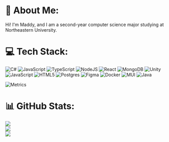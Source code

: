 # 💫 About Me:
Hi! I'm Maddy, and I am a second-year computer science major studying at Northeastern University.


# 💻 Tech Stack:
![C#](https://img.shields.io/badge/c%23-%23239120.svg?style=for-the-badge&logo=csharp&logoColor=white) ![JavaScript](https://img.shields.io/badge/javascript-%23323330.svg?style=for-the-badge&logo=javascript&logoColor=%23F7DF1E) ![TypeScript](https://img.shields.io/badge/typescript-%23007ACC.svg?style=for-the-badge&logo=typescript&logoColor=white) ![NodeJS](https://img.shields.io/badge/node.js-6DA55F?style=for-the-badge&logo=node.js&logoColor=white) ![React](https://img.shields.io/badge/react-%2320232a.svg?style=for-the-badge&logo=react&logoColor=%2361DAFB) ![MongoDB](https://img.shields.io/badge/docker-%230db7ed.svg?style=for-the-badge&logo=docker&logoColor=white) ![Unity](https://img.shields.io/badge/unity-%23000000.svg?style=for-the-badge&logo=unity&logoColor=white) ![JavaScript](https://img.shields.io/badge/javascript-%23323330.svg?style=for-the-badge&logo=javascript&logoColor=%23F7DF1E) ![HTML5](https://img.shields.io/badge/MongoDB-%234ea94b.svg?style=for-the-badge&logo=mongodb&logoColor=white) ![Postgres](https://img.shields.io/badge/postgres-%23316192.svg?style=for-the-badge&logo=postgresql&logoColor=white) ![Figma](https://img.shields.io/badge/figma-%23F24E1E.svg?style=for-the-badge&logo=figma&logoColor=white) ![Docker](https://img.shields.io/badge/docker-%230db7ed.svg?style=for-the-badge&logo=docker&logoColor=white) ![MUI](https://img.shields.io/badge/MUI-%230081CB.svg?style=for-the-badge&logo=mui&logoColor=white) ![Java](https://img.shields.io/badge/java-%23ED8B00.svg?style=for-the-badge&logo=openjdk&logoColor=white)

![Metrics](https://metrics.lecoq.io/maddynenn?template=classic&isocalendar=1&isocalendar.duration=half-year&config.timezone=America%2FNew_York)

# 📊 GitHub Stats:
![](https://github-readme-stats.vercel.app/api?username=maddynenn&theme=dark&hide_border=false&include_all_commits=false&count_private=false)<br/>
![](https://nirzak-streak-stats.vercel.app/?user=maddynenn&theme=dark&hide_border=false)<br/>
![](https://github-readme-stats.vercel.app/api/top-langs/?username=maddynenn&theme=dark&hide_border=false&include_all_commits=false&count_private=false&layout=compact)

<!-- Proudly created with GPRM ( https://gprm.itsvg.in ) -->
